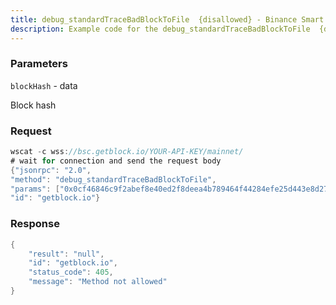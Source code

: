 ```yaml
---
title: debug_standardTraceBadBlockToFile  {disallowed} - Binance Smart Chain
description: Example code for the debug_standardTraceBadBlockToFile  {disallowed} ws method. Сomplete guide on how to use debug_standardTraceBadBlockToFile  {disallowed} ws in GetBlock.io Web3 documentation.
---
```


### Parameters


`blockHash` - data

Block hash

### Request

``` java
wscat -c wss://bsc.getblock.io/YOUR-API-KEY/mainnet/ 
# wait for connection and send the request body 
{"jsonrpc": "2.0",
"method": "debug_standardTraceBadBlockToFile",
"params": ["0x0cf46846c9f2abef8e40ed2f8deea4b789464f44284efe25d443e8d272393fce"],
"id": "getblock.io"}
```

###  Response

``` java
{
    "result": "null",
    "id": "getblock.io",
    "status_code": 405,
    "message": "Method not allowed"
}
```

